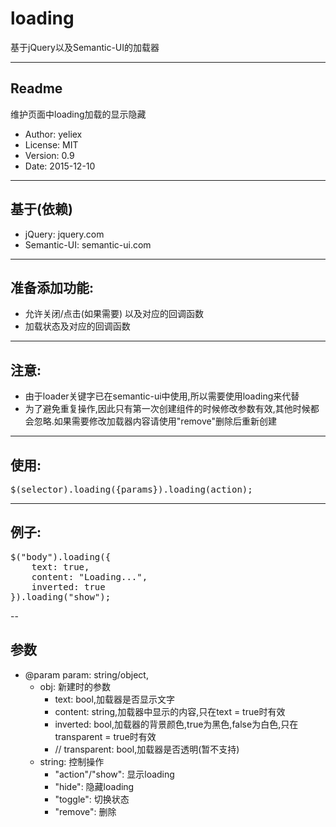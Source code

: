 # loading

基于jQuery以及Semantic-UI的加载器

---
## Readme
维护页面中loading加载的显示隐藏

* Author: yeliex
* License: MIT
* Version: 0.9
* Date: 2015-12-10

---
## 基于(依赖)
 *  jQuery: jquery.com
 *  Semantic-UI: semantic-ui.com
 
---
## 准备添加功能:
* 允许关闭/点击(如果需要) 以及对应的回调函数
* 加载状态及对应的回调函数

---
## 注意:
 * 由于loader关键字已在semantic-ui中使用,所以需要使用loading来代替
 * 为了避免重复操作,因此只有第一次创建组件的时候修改参数有效,其他时候都会忽略.如果需要修改加载器内容请使用"remove"删除后重新创建
 
---
## 使用:
<pre>
$(selector).loading({params}).loading(action);
</pre>

---
## 例子:
<pre>
$("body").loading({
	text: true,
    content: "Loading...",
    inverted: true
}).loading("show");
</pre>

--
## 参数
* @param param: string/object,
	*  obj: 新建时的参数
 		* text: bool,加载器是否显示文字
 		* content: string,加载器中显示的内容,只在text = true时有效
 		* inverted: bool,加载器的背景颜色,true为黑色,false为白色,只在transparent = true时有效
 		* // transparent: bool,加载器是否透明(暂不支持)
 	*  string: 控制操作
 		* "action"/"show": 显示loading
 		* "hide": 隐藏loading
 		* "toggle": 切换状态
 		* "remove": 删除